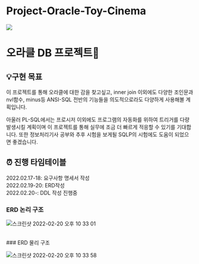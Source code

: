 # Project-Oracle-Toy-Cinema
<div>

  <img src="https://assets-global.website-files.com/5e4f771ff45e4c54cb345de3/61401cbff9b93566a1e2d6b0_%2525EB%252589%2525B4%2525EC%25258A%2525A4-%2525EA%2525B7%2525B8%2525EB%2525A6%2525AC%2525EB%252593%25259C-%2525EC%25259D%2525B4%2525EB%2525AF%2525B8%2525EC%2525A7%252580-(2).png">


  <h1>오라클 DB 프로젝트💾


<h2>💡구현 목표</h2>

이 프로젝트를 통해 오라클에 대한 감을 찾고싶고, inner join 이외에도 다양한 조인문과 nvl함수, minus등 ANSI-SQL 전반의 기능들을 의도적으로라도 다양하게 사용해볼 계획입니다.

아울러 PL-SQL에서는 프로시저 이외에도 프로그램의 자동화를 위하여 트리거를 다량 발생시킬 계획이며 이 프로젝트를 통해 실무에 조금 더 빠르게 적응할 수 있기를 기대합니다. 또한 정보처리기사 공부와 추후 시험을 보게될 SQLP의 시험에도 도움이 되었으면 좋겠습니다.


 <h2>⏰ 진행 타임테이블</h2>

2022.02.17-18: 요구사항 명세서 작성
  <br>
2022.02.19-20: ERD작성
  <br>
2022.02.20-: DDL 작성 진행중
  <br>



### ERD 논리 구조

![스크린샷 2022-02-20 오후 10 33 01](https://user-images.githubusercontent.com/62834176/154845259-db7f8020-1c47-4310-b378-67dc2dcc30ba.png)

<br>
### ERD 물리 구조

![스크린샷 2022-02-20 오후 10 33 58](https://user-images.githubusercontent.com/62834176/154845265-42a9b38c-95be-4604-87d9-fa28bb84a86c.png)

  
</div>
